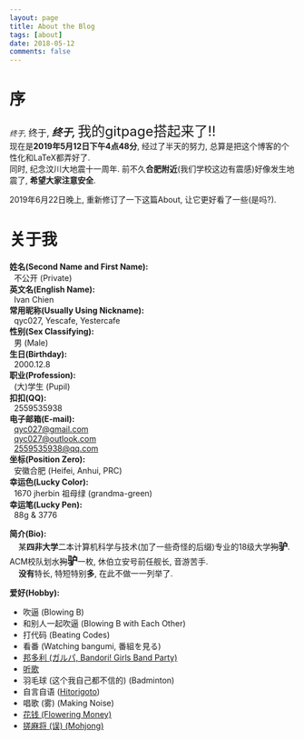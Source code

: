 ```yaml
---
layout: page
title: About the Blog
tags: [about]
date: 2018-05-12
comments: false
---
```


# 序
<font size="2px"><em>终于, </em></font><font size="3px"><stong>终于, </strong></font><font size="4px"><em><strong>终于, </strong></em></font><font size="5px">我的gitpage搭起来了!!</font>  
现在是**2019年5月12日下午4点48分**, 经过了半天的努力, 总算是把这个博客的个性化和LaTeX都弄好了.  
同时, 纪念汶川大地震十一周年. 前不久**合肥附近**(我们学校这边有震感)好像发生地震了, **希望大家注意安全**.   

2019年6月22日晚上, 重新修订了一下这篇About, 让它更好看了一些(是吗?).

# 关于我
**姓名(Second Name and First Name):**  
&nbsp;&nbsp;不公开 (Private)  
**英文名(English Name):**   
&nbsp;&nbsp;Ivan Chien  
**常用昵称(Usually Using Nickname):**   
&nbsp;&nbsp;qyc027, Yescafe, Yestercafe  
**性别(Sex Classifying):**   
&nbsp;&nbsp;男 (Male)  
**生日(Birthday):**   
&nbsp;&nbsp;2000.12.8  
**职业(Profession):**   
&nbsp;&nbsp;(大)学生 (Pupil)  
**扣扣(QQ):**  
&nbsp;&nbsp;2559535938  
**电子邮箱(E-mail):**  
&nbsp;&nbsp;[qyc027@gmail.com](mailto:qyc027@gmail.com)  
&nbsp;&nbsp;[qyc027@outlook.com](mailto:qyc027@outlook.com)  
&nbsp;&nbsp;[2559535938@qq.com](mailto:2559535938)  
**坐标(Position Zero):**  
&nbsp;&nbsp;安徽合肥 (Heifei, Anhui, PRC)  
**幸运色(Lucky Color):**  
&nbsp;&nbsp;1670 jherbin 祖母绿 (grandma-green)  
**幸运笔(Lucky Pen):**  
&nbsp;&nbsp;88g & 3776

**简介(Bio):**    
&nbsp;&nbsp;&nbsp;&nbsp;某**四非大学**二本计算机科学与技术(加了一些奇怪的后缀)专业的18级大学~~狗~~<font size="3px">**驴**</font>. ACM校队划水~~狗~~<font size="4px">**驴**</font>一枚, 休伯立安号前任舰长, 音游苦手.  
&nbsp;&nbsp;&nbsp;&nbsp;**没有**特长, 特短特别**多**, 在此不做一一列举了.  

**爱好(Hobby):**
- 吹逼 (Blowing B)
- 和别人一起吹逼 (Blowing B with Each Other)
- 打代码 (Beating Codes)
- 看番 (Watching bangumi, 番組を見る)
- [邦多利 (ガルパ, Bandori! Girls Band Party)](https://bang-dream.com/)
- [听歌](https://music.163.com/#/playlist?id=308954103)
- 羽毛球 (这个我自己都不信的) (Badminton)
- 自言自语 ([Hitorigoto](https://music.163.com/#/song?id=474567613))
- 唱歌 (雾) (Making Noise)
- [花钱 (Flowering Money)](https://www.taobao.com/)
- [搓麻将 (误) (Mohjong)](https://majsoul.union-game.com)
